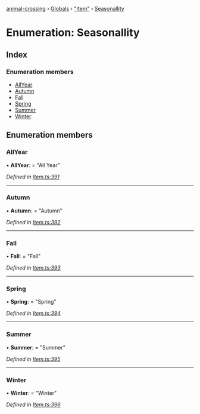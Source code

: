 [animal-crossing](../README.md) › [Globals](../globals.md) › ["Item"](../modules/_item_.md) › [Seasonallity](_item_.seasonallity.md)

# Enumeration: Seasonallity

## Index

### Enumeration members

* [AllYear](_item_.seasonallity.md#allyear)
* [Autumn](_item_.seasonallity.md#autumn)
* [Fall](_item_.seasonallity.md#fall)
* [Spring](_item_.seasonallity.md#spring)
* [Summer](_item_.seasonallity.md#summer)
* [Winter](_item_.seasonallity.md#winter)

## Enumeration members

###  AllYear

• **AllYear**: = "All Year"

*Defined in [Item.ts:391](https://github.com/Norviah/animal-crossing/blob/26c21f5/module/types/Item.ts#L391)*

___

###  Autumn

• **Autumn**: = "Autumn"

*Defined in [Item.ts:392](https://github.com/Norviah/animal-crossing/blob/26c21f5/module/types/Item.ts#L392)*

___

###  Fall

• **Fall**: = "Fall"

*Defined in [Item.ts:393](https://github.com/Norviah/animal-crossing/blob/26c21f5/module/types/Item.ts#L393)*

___

###  Spring

• **Spring**: = "Spring"

*Defined in [Item.ts:394](https://github.com/Norviah/animal-crossing/blob/26c21f5/module/types/Item.ts#L394)*

___

###  Summer

• **Summer**: = "Summer"

*Defined in [Item.ts:395](https://github.com/Norviah/animal-crossing/blob/26c21f5/module/types/Item.ts#L395)*

___

###  Winter

• **Winter**: = "Winter"

*Defined in [Item.ts:396](https://github.com/Norviah/animal-crossing/blob/26c21f5/module/types/Item.ts#L396)*
